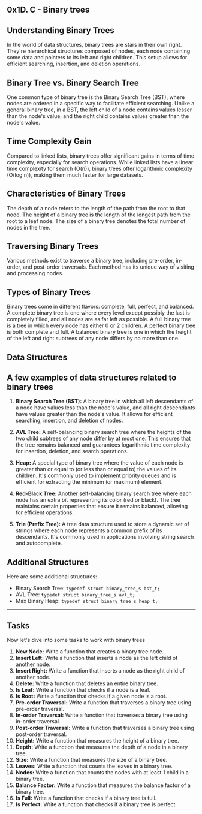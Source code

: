 0x1D. C - Binary trees
--------------------------------------------------------------------------------------------------

 Understanding Binary Trees
--------------------------------------------------------------------------------------------------

In the world of data structures, binary trees are stars in their own right. They're hierarchical structures composed of nodes, each node containing some data and pointers to its left and right children. This setup allows for efficient searching, insertion, and deletion operations.

 Binary Tree vs. Binary Search Tree
------------------------------------------------------------------------------------------------
One common type of binary tree is the Binary Search Tree (BST), where nodes are ordered in a specific way to facilitate efficient searching. Unlike a general binary tree, in a BST, the left child of a node contains values lesser than the node's value, and the right child contains values greater than the node's value.

 Time Complexity Gain
-------------------------------------------------------------------------------------------------
Compared to linked lists, binary trees offer significant gains in terms of time complexity, especially for search operations. While linked lists have a linear time complexity for search (O(n)), binary trees offer logarithmic complexity (O(log n)), making them much faster for large datasets.

 Characteristics of Binary Trees
-------------------------------------------------------------------------------------------------
The depth of a node refers to the length of the path from the root to that node. The height of a binary tree is the length of the longest path from the root to a leaf node. The size of a binary tree denotes the total number of nodes in the tree.

 Traversing Binary Trees
-------------------------------------------------------------------------------------------------
Various methods exist to traverse a binary tree, including pre-order, in-order, and post-order traversals. Each method has its unique way of visiting and processing nodes.

 Types of Binary Trees
-------------------------------------------------------------------------------------------------
Binary trees come in different flavors: complete, full, perfect, and balanced. A complete binary tree is one where every level except possibly the last is completely filled, and all nodes are as far left as possible. A full binary tree is a tree in which every node has either 0 or 2 children. A perfect binary tree is both complete and full. A balanced binary tree is one in which the height of the left and right subtrees of any node differs by no more than one.

 Data Structures
-------------------------------------------------------------------------------------------------

## A few examples of data structures related to binary trees
 
1. **Binary Search Tree (BST):** A binary tree in which all left descendants of a node have values less than the node's value, and all right descendants have values greater than the node's value. It allows for efficient searching, insertion, and deletion of nodes.

2. **AVL Tree:** A self-balancing binary search tree where the heights of the two child subtrees of any node differ by at most one. This ensures that the tree remains balanced and guarantees logarithmic time complexity for insertion, deletion, and search operations.

3. **Heap:** A special type of binary tree where the value of each node is greater than or equal to (or less than or equal to) the values of its children. It's commonly used to implement priority queues and is efficient for extracting the minimum (or maximum) element.

4. **Red-Black Tree:** Another self-balancing binary search tree where each node has an extra bit representing its color (red or black). The tree maintains certain properties that ensure it remains balanced, allowing for efficient operations.

5. **Trie (Prefix Tree):** A tree data structure used to store a dynamic set of strings where each node represents a common prefix of its descendants. It's commonly used in applications involving string search and autocomplete.

## Additional Structures

Here are some additional structures:

- Binary Search Tree: `typedef struct binary_tree_s bst_t;`
- AVL Tree: `typedef struct binary_tree_s avl_t;`
- Max Binary Heap: `typedef struct binary_tree_s heap_t;`

--------------------------------------------------------------------------------------------------

## Tasks

Now let's dive into some tasks to work with binary trees

1. **New Node:** Write a function that creates a binary tree node.
2. **Insert Left:** Write a function that inserts a node as the left child of another node.
3. **Insert Right:** Write a function that inserts a node as the right child of another node.
4. **Delete:** Write a function that deletes an entire binary tree.
5. **Is Leaf:** Write a function that checks if a node is a leaf.
6. **Is Root:** Write a function that checks if a given node is a root.
7. **Pre-order Traversal:** Write a function that traverses a binary tree using pre-order traversal.
8. **In-order Traversal:** Write a function that traverses a binary tree using in-order traversal.
9. **Post-order Traversal:** Write a function that traverses a binary tree using post-order traversal.
10. **Height:** Write a function that measures the height of a binary tree.
11. **Depth:** Write a function that measures the depth of a node in a binary tree.
12. **Size:** Write a function that measures the size of a binary tree.
13. **Leaves:** Write a function that counts the leaves in a binary tree.
14. **Nodes:** Write a function that counts the nodes with at least 1 child in a binary tree.
15. **Balance Factor:** Write a function that measures the balance factor of a binary tree.
16. **Is Full:** Write a function that checks if a binary tree is full.
17. **Is Perfect:** Write a function that checks if a binary tree is perfect.
